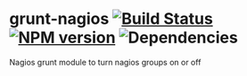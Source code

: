 # grunt-nagios [![Build Status](https://travis-ci.org/ryantomlinson/grunt-nagios.png?branch=master)](https://travis-ci.org/ryantomlinson/grunt-nagios) [![NPM version](https://badge.fury.io/js/grunt-nagios.png)](http://badge.fury.io/js/grunt-nagios) ![Dependencies](https://david-dm.org/ryantomlinson/grunt-nagios.png)

Nagios grunt module to turn nagios groups on or off
